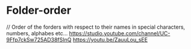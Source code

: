 # Folder-order
// Order of the forders with respect to their names in special characters, numbers, alphabes etc...
https://studio.youtube.com/channel/UC-9Ffp7ckSw725AD38fSInQ
https://youtu.be/ZauuLou_sEE
